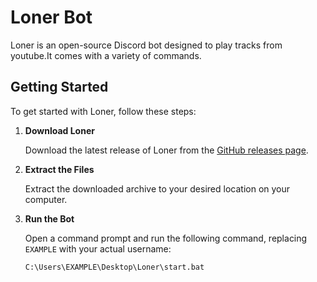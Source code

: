 # Loner Bot

Loner is an open-source Discord bot designed to play tracks from youtube.It comes with a variety of commands.

## Getting Started

To get started with Loner, follow these steps:

1. **Download Loner**

   Download the latest release of Loner from the [GitHub releases page](https://github.com/yourusername/yourrepository/releases).

2. **Extract the Files**

   Extract the downloaded archive to your desired location on your computer.

3. **Run the Bot**

   Open a command prompt and run the following command, replacing `EXAMPLE` with your actual username:
   
   ```sh
   C:\Users\EXAMPLE\Desktop\Loner\start.bat

